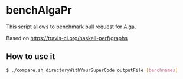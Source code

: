 # benchAlgaPr

This script allows to benchmark pull request for Alga.

Based on https://travis-ci.org/haskell-perf/graphs

## How to use it
```Bash
$ ./compare.sh directoryWithYourSuperCode outputFile [benchnames]
```
